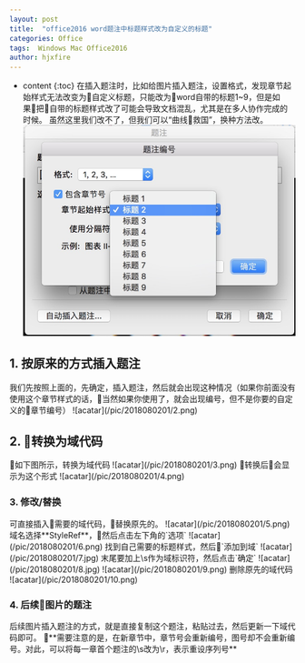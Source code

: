 ```yaml
---
layout: post
title:  "office2016 word题注中标题样式改为自定义的标题"
categories: Office
tags:  Windows Mac Office2016
author: hjxfire
---
```


* content
{:toc}
在插入题注时，比如给图片插入题注，设置格式，发现章节起始样式无法改变为自定义标题，只能改为word自带的标题1~9，但是如果把自带的标题样式改了可能会导致文档混乱，尤其是在多人协作完成的时候。
虽然这里我们改不了，但我们可以“曲线救国”，换种方法改。
![acatar](/pic/2018080201/1.png)





<h2 id="1. 按原来的方式插入题注">1. 按原来的方式插入题注</h2>
我们先按照上面的，先确定，插入题注，然后就会出现这种情况（如果你前面没有使用这个章节样式的话，当然如果你使用了，就会出现编号，但不是你要的自定义的章节编号）
![acatar](/pic/2018080201/2.png)
<h2 id="2. 转换为域代码">2. 转换为域代码</h2>
如下图所示，转换为域代码
![acatar](/pic/2018080201/3.png)
转换后会显示为这个形式
![acatar](/pic/2018080201/4.png)
<h3 id="3. 修改/替换">3. 修改/替换</h3>
可直接插入需要的域代码，替换原先的。
![acatar](/pic/2018080201/5.png)
域名选择**StyleRef**，然后点击左下角的`选项`
![acatar](/pic/2018080201/6.png)
找到自己需要的标题样式，然后`添加到域`
![acatar](/pic/2018080201/7.jpg)
末尾要加上\s作为域标识符，然后点击`确定`
![acatar](/pic/2018080201/8.jpg)
![acatar](/pic/2018080201/9.png)
删除原先的域代码
![acatar](/pic/2018080201/10.png)
<h3 id="4. 后续图片的题注">4. 后续图片的题注</h3>
后续图片插入题注的方式，就是直接复制这个题注，粘贴过去，然后更新一下域代码即可。
**需要注意的是，在新章节中，章节号会重新编号，图号却不会重新编号。对此，可以将每一章首个题注的\s改为\r，表示重设序列号**

